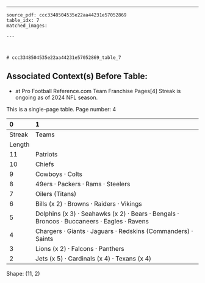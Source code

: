 ---
    source_pdf: ccc3348504535e22aa44231e57052869
    table_idx: 7
    matched_images:
    
    ---

    

    # ccc3348504535e22aa44231e57052869_table_7
## Associated Context(s) Before Table:
- at Pro Football Reference.com Team Franchise Pages[4] Streak is ongoing as of 2024 NFL season.

This is a single-page table. Page number: 4

| 0      | 1                                                                                          |
|:-------|:-------------------------------------------------------------------------------------------|
| Streak | Teams                                                                                      |
| Length |                                                                                            |
| 11     | Patriots                                                                                   |
| 10     | Chiefs                                                                                     |
| 9      | Cowboys · Colts                                                                            |
| 8      | 49ers · Packers · Rams · Steelers                                                          |
| 7      | Oilers (Titans)                                                                            |
| 6      | Bills (x 2) · Browns · Raiders · Vikings                                                   |
| 5      | Dolphins (x 3) · Seahawks (x 2) · Bears · Bengals · Broncos · Buccaneers · Eagles · Ravens |
| 4      | Chargers · Giants · Jaguars · Redskins (Commanders) · Saints                               |
| 3      | Lions (x 2) · Falcons · Panthers                                                           |
| 2      | Jets (x 5) · Cardinals (x 4) · Texans (x 4)                                                |

Shape: (11, 2)

    